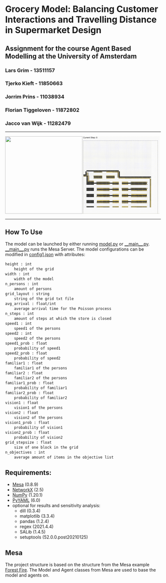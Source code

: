 # Grocery Model: Balancing Customer Interactions and Travelling Distance in Supermarket Design
## Assignment for the course Agent Based Modelling at the University of Amsterdam

### Lars Grim - 13511157
### Tjerko Kieft - 11850663
### Jorrim Prins - 11038934
### Florian Tiggeloven - 11872802
### Jacco van Wijk - 11282479

---
<p aling="center">
    <img src="presentation/graphs_short.gif" width="250" height="250" /><img src="presentation/grid_short.gif" width="250" height="250" />
</p>

---

## How To Use

The model can be launched by either running [model.py](mesamodel/model.py) or [\_\_main\_\_.py](mesamodel/__main__.py). [\_\_main\_\_.py](mesamodel/__main.py) runs the Mesa Server. The model configurations can be modified in [config1.json](mesamodel/config1.json) with attributes:

    height : int
        height of the grid
    width : int
        width of the model
    n_persons : int
        amount of persons
    grid_layout : string
        string of the grid txt file
    avg_arrival : float/int
        average arrival time for the Poisson process
    n_steps : int
        amount of steps at which the store is closed
    speed1 : int
        speed1 of the persons
    speed2 : int
        speed2 of the persons
    speed1_prob : float
        probability of speed1
    speed2_prob : float
        probability of speed2
    familiar1 : float
        familiar1 of the persons
    familiar2 : float
        familiar2 of the persons
    familiar1_prob : float
        probability of familiar1
    familiar2_prob : float
        probability of familiar2
    vision1 : float
        vision1 of the persons
    vision2 : float
        vision2 of the persons
    vision1_prob : float
        probability of vision1
    vision2_prob : float
        probability of vision2
    grid_stepsize : float
        size of one block in the grid
    n_objectives : int
        average amount of items in the objective list

## Requirements:
- [Mesa](https://github.com/projectmesa/mesa) (0.8.9) 
- [NetworkX](https://networkx.org/) (2.5)
- [NumPy](https://numpy.org/) (1.20.1)
- [PyYAML](https://pypi.org/project/PyYAML/) (6.0)
- optional for results and sensitivity analysis:
    - dill (0.3.4)
    - matplotlib (3.3.4)
    - pandas (1.2.4)
    - regex (2021.4.4)
    - SALib (1.4.5)
    - setuptools (52.0.0.post20210125)

## Mesa

The project structure is based on the structure from the Mesa example [Forest Fire](https://github.com/projectmesa/mesa/tree/main/examples/forest_fire). The Model and Agent classes from Mesa are used to base the model and agents on.